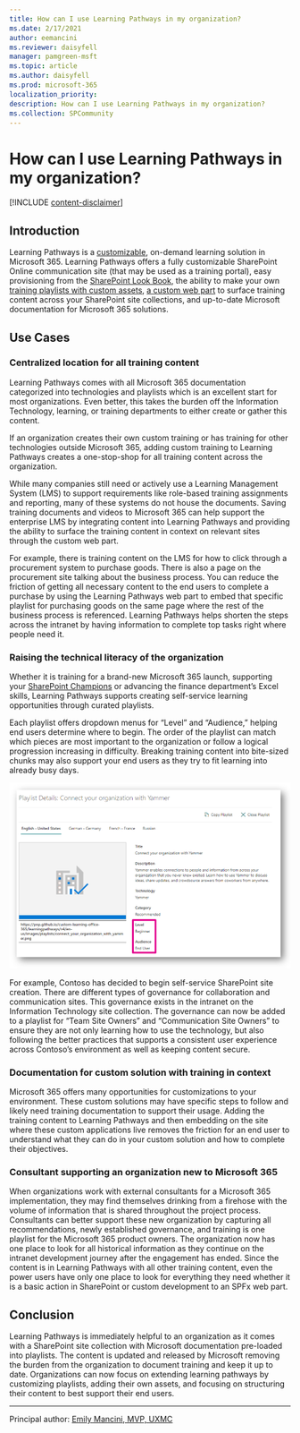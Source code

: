```yaml
---
title: How can I use Learning Pathways in my organization?
ms.date: 2/17/2021
author: eemancini
ms.reviewer: daisyfell
manager: pamgreen-msft
ms.topic: article
ms.author: daisyfell
ms.prod: microsoft-365
localization_priority:
description: How can I use Learning Pathways in my organization?
ms.collection: SPCommunity
---
```


# How can I use Learning Pathways in my organization?

[!INCLUDE [content-disclaimer](includes/content-disclaimer.md)]

## Introduction

Learning Pathways is a [customizable](https://docs.microsoft.com/office365/customlearning/custom_accessadmin), on-demand learning solution in Microsoft 365. Learning Pathways offers a fully customizable SharePoint Online communication site (that may be used as a training portal), easy provisioning from the [SharePoint Look Book](https://lookbook.microsoft.com/details/3df8bd55-b872-4c9d-88e3-6b2f05344239?source=default), the ability to make your own [training playlists with custom assets](https://docs.microsoft.com/office365/customlearning/custom_addassets), [a custom web part](https://docs.microsoft.com/office365/customlearning/custom_whereiswebpart) to surface training content across your SharePoint site collections, and up-to-date Microsoft documentation for Microsoft 365 solutions.

## Use Cases

### Centralized location for all training content

Learning Pathways comes with all Microsoft 365 documentation categorized into technologies and playlists which is an excellent start for most organizations. Even better, this takes the burden off the Information Technology, learning, or training departments to either create or gather this content.

If an organization creates their own custom training or has training for other technologies outside Microsoft 365, adding custom training to Learning Pathways creates a one-stop-shop for all training content across the organization.

While many companies still need or actively use a Learning Management System (LMS) to support requirements like role-based training assignments and reporting, many of these systems do not house the documents. Saving training documents and videos to Microsoft 365 can help support the enterprise LMS by integrating content into Learning Pathways and providing the ability to surface the training content in context on relevant sites through the custom web part.

For example, there is training content on the LMS for how to click through a procurement system to purchase goods. There is also a page on the procurement site talking about the business process. You can reduce the friction of getting all necessary content to the end users to complete a purchase by using the Learning Pathways web part to embed that specific playlist for purchasing goods on the same page where the rest of the business process is referenced. Learning Pathways helps shorten the steps across the intranet by having information to complete top tasks right where people need it.

### Raising the technical literacy of the organization

Whether it is training for a brand-new Microsoft 365 launch, supporting your [SharePoint Champions]( https://docs.microsoft.com/microsoft-365/community/empowering-your-sharepoint-champions) or advancing the finance department’s Excel skills, Learning Pathways supports creating self-service learning opportunities through curated playlists.

Each playlist offers dropdown menus for “Level” and “Audience,” helping end users determine where to begin. The order of the playlist can match which pieces are most important to the organization or follow a logical progression increasing in difficulty. Breaking training content into bite-sized chunks may also support your end users as they try to fit learning into already busy days.

![Learning Pathways Admin View of Playlist Metadata](media/how-can-i-use-learning-pathways-in-my-organization/LPMetadata.PNG)

For example, Contoso has decided to begin self-service SharePoint site creation. There are different types of governance for collaboration and communication sites. This governance exists in the intranet on the Information Technology site collection. The governance can now be added to a playlist for “Team Site Owners” and “Communication Site Owners” to ensure they are not only learning how to use the technology, but also following the better practices that supports a consistent user experience across Contoso’s environment as well as keeping content secure.

### Documentation for custom solution with training in context

 Microsoft 365 offers many opportunities for customizations to your environment. These custom solutions may have specific steps to follow and likely need training documentation to support their usage. Adding the training content to Learning Pathways and then embedding on the site where these custom applications live removes the friction for an end user to understand what they can do in your custom solution and how to complete their objectives.

### Consultant supporting an organization new to Microsoft 365

 When organizations work with external consultants for a Microsoft 365 implementation, they may find themselves drinking from a firehose with the volume of information that is shared throughout the project process. Consultants can better support these new organization by capturing all recommendations, newly established governance, and training is one playlist for the Microsoft 365 product owners. The organization now has one place to look for all historical information as they continue on the intranet development journey after the engagement has ended. Since the content is in Learning Pathways with all other training content, even the power users have only one place to look for everything they need whether it is a basic action in SharePoint or custom development to an SPFx web part.

## Conclusion

Learning Pathways is immediately helpful to an organization as it comes with a SharePoint site collection with Microsoft documentation pre-loaded into playlists. The content is updated and released by Microsoft removing the burden from the organization to document training and keep it up to date. Organizations can now focus on extending learning pathways by customizing playlists, adding their own assets, and focusing on structuring their content to best support their end users.

---

Principal author: [Emily Mancini, MVP, UXMC](https://www.linkedin.com/in/eemancini)
